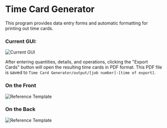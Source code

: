 # Time Card Generator

This program provides data entry forms and automatic formatting for printing out time cards.

### Current GUI:
![Current GUI](../media/gui.jpg)

After entering quantities, details, and operations, clicking the "Export Cards" button will open the resulting time cards in PDF format. This PDF file is saved to `Time Card Generator/output/[job number]-[time of export]`.

### On the Front
![Reference Template](../media/card_front.jpg)

### On the Back
![Reference Template](../media/card_back.jpg)

